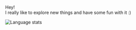 <p>
Hey!<br>
I really like to explore new things and have some fun with it :)
</p>

![Language stats](https://github-readme-stats.hackclub.dev/api/wakatime?username=429&api_domain=hackatime.hackclub.com&theme=darcula&custom_title=Hackatime+Stats&layout=compact&cache_seconds=0&langs_count=8)
